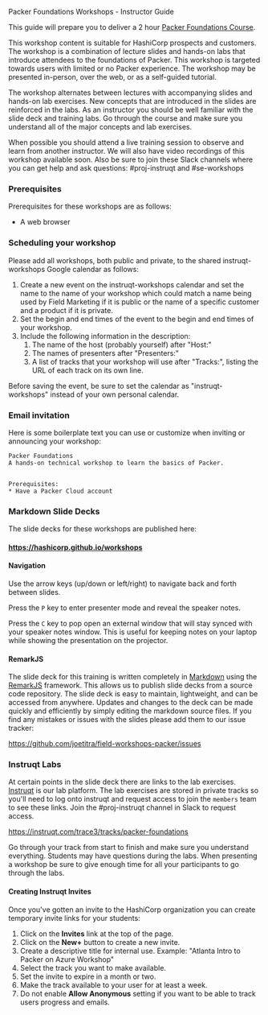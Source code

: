  Packer Foundations Workshops - Instructor Guide

This guide will prepare you to deliver a 2 hour [Packer Foundations Course](https://hashicorp.github.io/workshops).

This workshop content is suitable for HashiCorp prospects and customers. The workshop is a combination of lecture slides and hands-on labs that introduce attendees to the foundations of Packer. This workshop is targeted towards users with limited or no Packer experience. The workshop may be presented in-person, over the web, or as a self-guided tutorial.

The workshop alternates between lectures with accompanying slides and hands-on lab exercises. New concepts that are introduced in the slides are reinforced in the labs. As an instructor you should be well familiar with the slide deck and training labs. Go through the course and make sure you understand all of the major concepts and lab exercises.

When possible you should attend a live training session to observe and learn from another instructor. We will also have video recordings of this workshop available soon. Also be sure to join these Slack channels where you can get help and ask questions: #proj-instruqt and #se-workshops

### Prerequisites
Prerequisites for these workshops are as follows:

* A web browser

### Scheduling your workshop
Please add all workshops, both public and private, to the shared instruqt-workshops Google calendar as follows:

1. Create a new event on the instruqt-workshops calendar and set the name to the name of your workshop which could match a name being used by Field Marketing if it is public or the name of a specific customer and a product if it is private.
2. Set the begin and end times of the event to the begin and end times of your workshop.
3. Include the following information in the description:
    1. The name of the host (probably yourself) after "Host:"
    2. The names of presenters after "Presenters:"
    3. A list of tracks that your workshop will use after "Tracks:", listing the URL of each track on its own line.

Before saving the event, be sure to set the calendar as "instruqt-workshops" instead of your own personal calendar.

### Email invitation
Here is some boilerplate text you can use or customize when inviting or announcing your workshop:

```
Packer Foundations
A hands-on technical workshop to learn the basics of Packer.


Prerequisites:
* Have a Packer Cloud account

```

### Markdown Slide Decks
The slide decks for these workshops are published here:

#### https://hashicorp.github.io/workshops

#### Navigation
Use the arrow keys (up/down or left/right) to navigate back and forth between slides.

Press the `P` key to enter presenter mode and reveal the speaker notes.

Press the `C` key to pop open an external window that will stay synced with your speaker notes window. This is useful for keeping notes on your laptop while showing the presentation on the projector.

#### RemarkJS
The slide deck for this training is written completely in [Markdown](https://guides.github.com/features/mastering-markdown/) using the [RemarkJS](https://remarkjs.com/#1) framework. This allows us to publish slide decks from a source code repository. The slide deck is easy to maintain, lightweight, and can be accessed from anywhere. Updates and changes to the deck can be made quickly and efficiently by simply editing the markdown source files. If you find any mistakes or issues with the slides please add them to our issue tracker:

https://github.com/joetitra/field-workshops-packer/issues

### Instruqt Labs
At certain points in the slide deck there are links to the lab exercises. [Instruqt](https://instruqt.com/trace3) is our lab platform. The lab exercises are stored in private tracks so you'll need to log onto instruqt and request access to join the `members` team to see these links. Join the #proj-instruqt channel in Slack to request access.

https://instruqt.com/trace3/tracks/packer-foundations<br>

Go through your track from start to finish and make sure you understand everything. Students may have questions during the labs. When presenting a workshop be sure to give enough time for all your participants to go through the labs.

#### Creating Instruqt Invites
Once you've gotten an invite to the HashiCorp organization you can create temporary invite links for your students:

1. Click on the **Invites** link at the top of the page.
2. Click on the **New+** button to create a new invite.
3. Create a descriptive title for internal use. Example: "Atlanta Intro to Packer on Azure Workshop"
4. Select the track you want to make available.
5. Set the invite to expire in a month or two.
6. Make the track available to your user for at least a week.
7. Do not enable **Allow Anonymous** setting if you want to be able to track users progress and emails.

